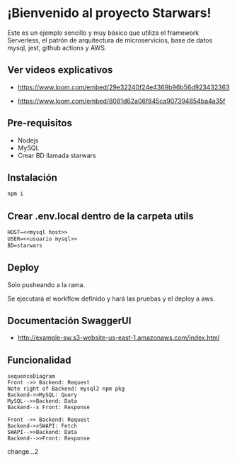 # ¡Bienvenido al proyecto Starwars!

Este es un ejemplo sencillo y muy básico que utiliza el framework Serverless, el patrón de arquitectura de microservicios, base de datos mysql, jest, github actions y AWS.

## Ver videos explicativos

- https://www.loom.com/embed/29e32240f24e4369b96b56d923432363

- https://www.loom.com/embed/8081d62a06f845ca907394854ba4a35f

## Pre-requisitos

- Nodejs
- MySQL
- Crear BD llamada starwars

## Instalación

```sh
npm i
```

## Crear .env.local dentro de la carpeta utils

```txt
HOST=<<mysql host>>
USER=<<usuario mysql>>
BD=starwars
```

## Deploy

Solo pusheando a la rama.

Se ejecutará el workflow definido y hará las pruebas y el deploy a aws.

## Documentación SwaggerUI

- http://example-sw.s3-website-us-east-1.amazonaws.com/index.html


## Funcionalidad


```mermaid
sequenceDiagram
Front ->> Backend: Request
Note right of Backend: mysql2 npm pkg
Backend->>MySQL: Query
MySQL-->>Backend: Data
Backend--x Front: Response

Front ->> Backend: Request
Backend->>SWAPI: Fetch
SWAPI-->>Backend: Data
Backend-->>Front: Response
```

change...2